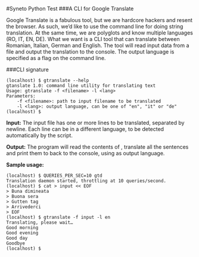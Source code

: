 #Syneto Python Test
###A CLI for Google Translate

Google Translate is a fabulous tool, but we are hardcore hackers and resent the browser. As such, we’d like to use the command line for doing string translation. At the same time, we are polyglots and know multiple languages (RO, IT, EN, DE). What we want is a CLI tool that can translate between Romanian, Italian, German and English. The tool will read input data from a file and output the translation to the console. The output language is specified as a flag on the command line.

###CLI signature
```commandline
(localhost) $ gtranslate --help
gtanslate 1.0: command line utility for translating text
Usage: gtranslate -f <filename> -l <lang>
Parameters:
    -f <filename>: path to input filename to be translated
    -l <lang>: output language, can be one of "en", "it" or "de"
(localhost) $ 
```
**Input:** The input file has one or more lines to be translated, separated by newline. Each line can be in a different language, to be detected automatically by the script.

**Output:** The program will read the contents of <filename>, translate all the sentences and print them to back to the console, using <lang> as output language.

**Sample usage:**
```commandline
(localhost) $ QUERIES_PER_SEC=10 gtd
Translation daemon started, throttling at 10 queries/second.
(localhost) $ cat > input << EOF
> Buna dimineata
> Buona sera
> Gutten tag
> Arrivederci
> EOF
(localhost) $ gtranslate -f input -l en
Translating, please wait…
Good morning
Good evening
Good day
Goodbye
(localhost) $
```
